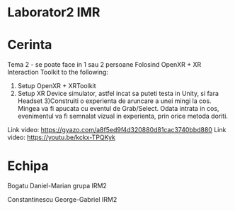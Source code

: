 # Laborator2 IMR
# Cerinta  
Tema 2 - se poate face in 1 sau 2 persoane
Folosind OpenXR + XR Interaction Toolkit to the following:
1) Setup OpenXR + XRToolkit 
2) Setup XR Device simulator, astfel incat sa puteti testa in Unity, si fara Headset
3)Construiti o experienta de aruncare a unei mingi la cos. Mingea va fi apucata cu eventul de Grab/Select. Odata intrata in cos, evenimentul va fi semnalat vizual in experienta, prin orice metoda doriti.

Link video: https://gyazo.com/a8f5ed9f4d320880d81cac3740bbd880
Link video: https://youtu.be/kckx-TPQKyk
# Echipa
Bogatu Daniel-Marian grupa IRM2

Constantinescu George-Gabriel IRM2

